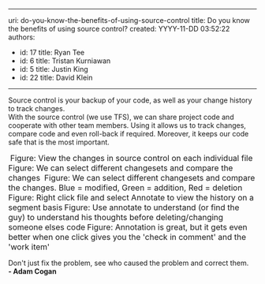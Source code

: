 

---
uri: do-you-know-the-benefits-of-using-source-control
title: Do you know the benefits of using source control?
created: YYYY-11-DD 03:52:22
authors:
  - id: 17
    title: Ryan Tee
  - id: 6
    title: Tristan Kurniawan
  - id: 5
    title: Justin King
  - id: 22
    title: David Klein
---




<span class='intro'> Source control is your backup of your code, as well as your change history to track changes. <br>
With the source control (we use TFS), we can share project code and cooperate with other team members. Using it allows us to track changes, compare code and even roll-back if required. Moreover, it keeps our code safe that is the most important. 
 </span>


  <img src="/PublishingImages/HistoryWindow.jpg" class="ms-rteCustom-ImageArea" alt="" />&#160;<font size="-0" class="ms-rteCustom-FigureNormal">Figure&#58; View the changes in source control on each individual file</font> <img src="/PublishingImages/HistoryCompareMenu.jpg" class="ms-rteCustom-ImageArea" alt="" /> <font size="-0" class="ms-rteCustom-FigureNormal">Figure&#58; We can select different changesets and compare the changes </font><img src="/PublishingImages/Compare.jpg" class="ms-rteCustom-ImageArea" alt="" /> <font size="-0" class="ms-rteCustom-FigureNormal">Figure&#58; We can select different changesets and compare the changes. Blue = modified, Green = addition, Red = deletion <br>
</font><img src="/PublishingImages/AnnotateMenu.jpg" class="ms-rteCustom-ImageArea" alt="" /><font size="-0" class="ms-rteCustom-FigureNormal">Figure&#58; Right click file and select Annotate to view the history on a segment basis</font> <img src="/PublishingImages/Annotate.jpg" class="ms-rteCustom-ImageArea" alt="" /><font size="-0" class="ms-rteCustom-FigureNormal">Figure&#58; Use annotate to understand (or find the guy) to understand his thoughts before deleting/changing someone elses code</font> <img src="/PublishingImages/AnnotationAndComment.jpg" class="ms-rteCustom-ImageArea" alt="" /><font size="-0" class="ms-rteCustom-FigureNormal">Figure&#58; Annotation is great, but it gets even better when one click gives you the 'check in comment' and the 'work item'</font>
<div class="greyBox" style="width&#58;550px;">
<p>Don't just fix the problem, see who caused the problem and correct them.<br>
<span style="font-weight&#58;bold;">- Adam Cogan</span></p>
</div>



